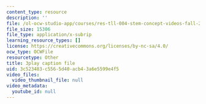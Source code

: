 ```yaml
---
content_type: resource
description: ''
file: /ol-ocw-studio-app/courses/res-tll-004-stem-concept-videos-fall-2013/3c523483c5565d40acb43a6e5599e4f5_X8DlaW83HJc.vtt
file_size: 15306
file_type: application/x-subrip
learning_resource_types: []
license: https://creativecommons.org/licenses/by-nc-sa/4.0/
ocw_type: OCWFile
resourcetype: Other
title: 3play caption file
uid: 3c523483-c556-5d40-acb4-3a6e5599e4f5
video_files:
  video_thumbnail_file: null
video_metadata:
  youtube_id: null
---
```

